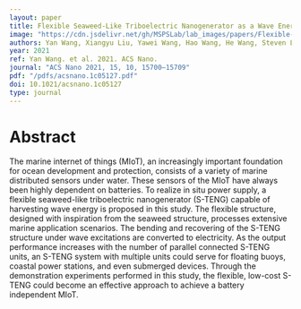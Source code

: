 ```yaml
---
layout: paper
title: Flexible Seaweed-Like Triboelectric Nanogenerator as a Wave Energy Harvester Powering Marine Internet of Things
image: "https://cdn.jsdelivr.net/gh/MSPSLab/lab_images/papers/Flexible-Seaweed-Like-Triboelectric.jpeg"
authors: Yan Wang, Xiangyu Liu, Yawei Wang, Hao Wang, He Wang, Steven L. Zhang, Tiancong Zhao, Minyi Xu and Zhong Lin Wang
year: 2021
ref: Yan Wang. et al. 2021. ACS Nano.
journal: "ACS Nano 2021, 15, 10, 15700–15709"
pdf: "/pdfs/acsnano.1c05127.pdf"
doi: 10.1021/acsnano.1c05127
type: journal
---
```


# Abstract

The marine internet of things (MIoT), an increasingly important foundation for ocean development and protection, consists of a variety of marine distributed sensors under water. These sensors of the MIoT have always been highly dependent on batteries. To realize in situ power supply, a flexible seaweed-like triboelectric nanogenerator (S-TENG) capable of harvesting wave energy is proposed in this study. The flexible structure, designed with inspiration from the seaweed structure, processes extensive marine application scenarios. The bending and recovering of the S-TENG structure under wave excitations are converted to electricity. As the output performance increases with the number of parallel connected S-TENG units, an S-TENG system with multiple units could serve for floating buoys, coastal power stations, and even submerged devices. Through the demonstration experiments performed in this study, the flexible, low-cost S-TENG could become an effective approach to achieve a battery independent MIoT.

